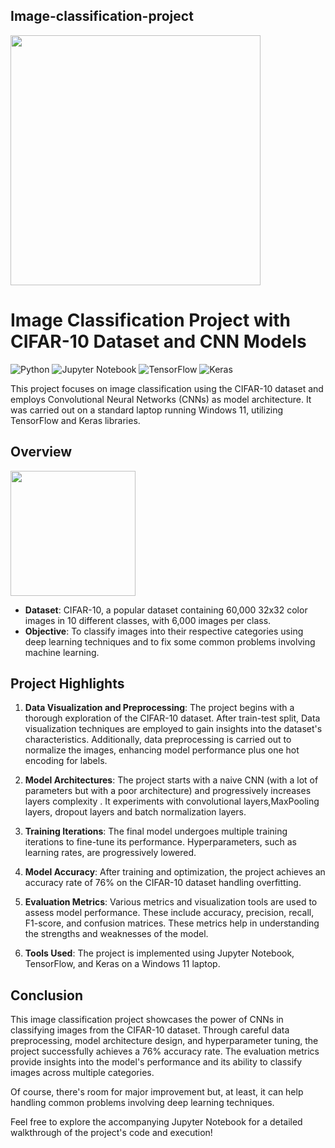 ## Image-classification-project
<img src="https://pbs.twimg.com/media/Es71bGKUcAMKTem.png" width="400">


# Image Classification Project with CIFAR-10 Dataset and CNN Models
![Python](https://img.shields.io/badge/python-3670A0?style=for-the-badge&logo=python&logoColor=ffdd54) ![Jupyter Notebook](https://img.shields.io/badge/jupyter-%23FA0F00.svg?style=for-the-badge&logo=jupyter&logoColor=white) ![TensorFlow](https://img.shields.io/badge/TensorFlow-%23FF6F00.svg?style=for-the-badge&logo=TensorFlow&logoColor=white) ![Keras](https://img.shields.io/badge/Keras-%23D00000.svg?style=for-the-badge&logo=Keras&logoColor=white)

This project focuses on image classification using the CIFAR-10 dataset and employs Convolutional Neural Networks (CNNs) as model architecture. It was carried out on a standard laptop running Windows 11, utilizing TensorFlow and Keras libraries.

## Overview
<img src="https://miro.medium.com/v2/resize:fit:1182/1*OSvbuPLy0PSM2nZ62SbtlQ.png" width="200">


- **Dataset**: CIFAR-10, a popular dataset containing 60,000 32x32 color images in 10 different classes, with 6,000 images per class.
- **Objective**: To classify images into their respective categories using deep learning techniques and to fix some common problems involving machine learning.

## Project Highlights

1. **Data Visualization and Preprocessing**: The project begins with a thorough exploration of the CIFAR-10 dataset. After train-test split, Data visualization techniques are employed to gain insights into the dataset's characteristics. Additionally, data preprocessing is carried out to normalize the images, enhancing model performance plus one hot encoding for labels.

2. **Model Architectures**: The project starts with a naive CNN  (with a lot of parameters but with a poor architecture) and progressively increases layers complexity . It experiments with convolutional layers,MaxPooling layers, dropout layers and batch normalization layers.

3. **Training Iterations**: The final model undergoes multiple training iterations to fine-tune its performance. Hyperparameters, such as learning rates, are progressively lowered.

4. **Model Accuracy**: After training and optimization, the project achieves an accuracy rate of 76% on the CIFAR-10 dataset handling overfitting.

5. **Evaluation Metrics**: Various metrics and visualization tools are used to assess model performance. These include accuracy, precision, recall, F1-score, and confusion matrices. These metrics help in understanding the strengths and weaknesses of the model.

6. **Tools Used**: The project is implemented using Jupyter Notebook, TensorFlow, and Keras on a Windows 11 laptop.

## Conclusion

This image classification project showcases the power of CNNs in classifying images from the CIFAR-10 dataset. Through careful data preprocessing, model architecture design, and hyperparameter tuning, the project successfully achieves a 76% accuracy rate. The evaluation metrics provide insights into the model's performance and its ability to classify images across multiple categories.

Of course, there's room for major improvement but, at least, it can help handling common problems involving deep learning techniques.

Feel free to explore the accompanying Jupyter Notebook for a detailed walkthrough of the project's code and execution!



